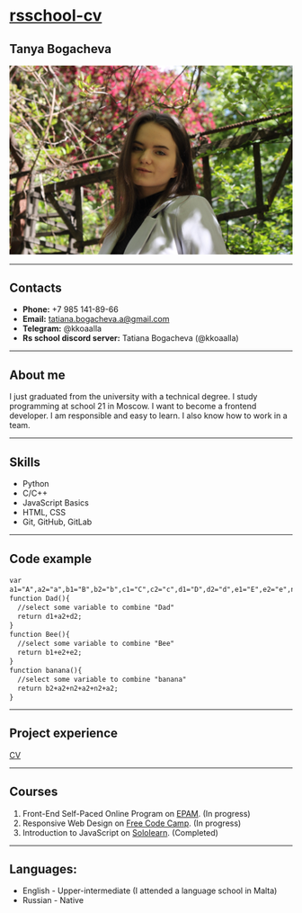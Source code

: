 # [rsschool-cv](https://kkoaalla.github.io/rsschool-cv/cv)

## Tanya Bogacheva

![image](IMG_3776.JPG)

<hr>

## Contacts

- **Phone:** +7 985 141-89-66
- **Email:** tatiana.bogacheva.a@gmail.com
- **Telegram:** @kkoaalla
- **Rs school discord server:** Tatiana Bogacheva (@kkoaalla)

<hr>

## About me
I just graduated from the university with a technical degree. I study programming at school 21 in Moscow. I want to become a frontend developer. I am responsible and easy to learn. I also know how to work in a team.

<hr>

## Skills
- Python
- C/C++
- JavaScript Basics
- HTML, CSS
- Git, GitHub, GitLab

<hr>

## Code example
```
var a1="A",a2="a",b1="B",b2="b",c1="C",c2="c",d1="D",d2="d",e1="E",e2="e",n1="N",n2="n"
function Dad(){
  //select some variable to combine "Dad"
  return d1+a2+d2;
}
function Bee(){
  //select some variable to combine "Bee"
  return b1+e2+e2;
}
function banana(){
  //select some variable to combine "banana"
  return b2+a2+n2+a2+n2+a2;
}
```

<hr>

## Project experience

[CV](https://github.com/kkoaalla/rsschool-cv)

<hr>

## Courses

1. Front-End Self-Paced Online Program on [EPAM](https://learn.epam.com/). (In progress)
2. Responsive Web Design on [Free Code Camp](https://www.freecodecamp.org/). (In progress)
3. Introduction to JavaScript on [Sololearn](https://www.sololearn.com/). (Completed)

<hr>

## Languages:
- English - Upper-intermediate (I attended a language school in Malta)
- Russian - Native
